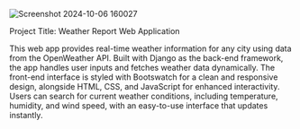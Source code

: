 ![Screenshot 2024-10-06 160027](https://github.com/user-attachments/assets/ecfb21a9-73c6-448b-8140-71090e3f669d)

Project Title: Weather Report Web Application

This web app provides real-time weather information for any city using data from the OpenWeather API. Built with Django as the back-end framework, the app handles user inputs and fetches weather data dynamically. The front-end interface is styled with Bootswatch for a clean and responsive design, alongside HTML, CSS, and JavaScript for enhanced interactivity. Users can search for current weather conditions, including temperature, humidity, and wind speed, with an easy-to-use interface that updates instantly.
